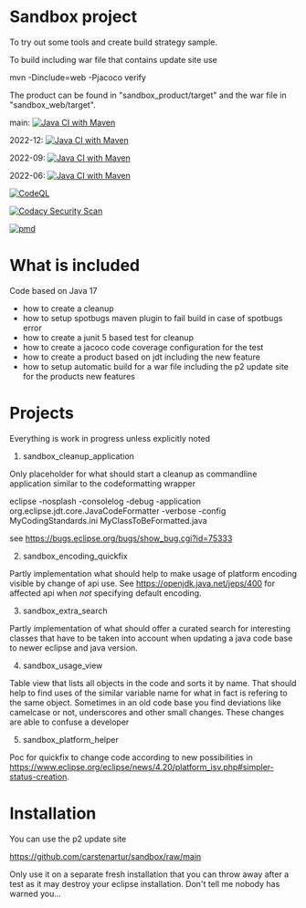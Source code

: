 # Sandbox project

To try out some tools and create build strategy sample.

To build including war file that contains update site use

mvn -Dinclude=web -Pjacoco verify

The product can be found in "sandbox_product/target" and the war file in "sandbox_web/target".

main: [![Java CI with Maven](https://github.com/carstenartur/sandbox/actions/workflows/maven.yml/badge.svg)](https://github.com/carstenartur/sandbox/actions/workflows/maven.yml)

2022-12: [![Java CI with Maven](https://github.com/carstenartur/sandbox/actions/workflows/maven.yml/badge.svg?branch=2022-12)](https://github.com/carstenartur/sandbox/actions/workflows/maven.yml)

2022-09: [![Java CI with Maven](https://github.com/carstenartur/sandbox/actions/workflows/maven.yml/badge.svg?branch=2022-09)](https://github.com/carstenartur/sandbox/actions/workflows/maven.yml)

2022-06: [![Java CI with Maven](https://github.com/carstenartur/sandbox/actions/workflows/maven.yml/badge.svg?branch=2022-06)](https://github.com/carstenartur/sandbox/actions/workflows/maven.yml)

[![CodeQL](https://github.com/carstenartur/sandbox/actions/workflows/codeql.yml/badge.svg)](https://github.com/carstenartur/sandbox/actions/workflows/codeql.yml)

[![Codacy Security Scan](https://github.com/carstenartur/sandbox/actions/workflows/codacy.yml/badge.svg)](https://github.com/carstenartur/sandbox/actions/workflows/codacy.yml)

[![pmd](https://github.com/carstenartur/sandbox/actions/workflows/pmd.yml/badge.svg)](https://github.com/carstenartur/sandbox/actions/workflows/pmd.yml)


# What is included

Code based on Java 17

- how to create a cleanup
- how to setup spotbugs maven plugin to fail build in case of spotbugs error
- how to create a junit 5 based test for cleanup
- how to create a jacoco code coverage configuration for the test
- how to create a product based on jdt including the new feature
- how to setup automatic build for a war file including the p2 update site for the products new features

# Projects

Everything is work in progress unless explicitly noted

1) sandbox_cleanup_application

Only placeholder for what should start a cleanup as commandline application similar to the codeformatting wrapper

eclipse -nosplash -consolelog -debug -application org.eclipse.jdt.core.JavaCodeFormatter -verbose -config MyCodingStandards.ini MyClassToBeFormatted.java

see https://bugs.eclipse.org/bugs/show_bug.cgi?id=75333

2) sandbox_encoding_quickfix

Partly implementation what should help to make usage of platform encoding visible by change of api use.
See https://openjdk.java.net/jeps/400 for affected api when *not* specifying default encoding.

3) sandbox_extra_search

Partly implementation of what should offer a curated search for interesting classes that have to be taken into account
when updating a java code base to newer eclipse and java version.

4) sandbox_usage_view

Table view that lists all objects in the code and sorts it by name. That should help to find uses of the similar variable name for 
what in fact is refering to the same object. Sometimes in an old code base you find deviations like camelcase or not, underscores and other small changes.
These changes are able to confuse a developer 

5) sandbox_platform_helper

Poc for quickfix to change code according to new possibilities in 
https://www.eclipse.org/eclipse/news/4.20/platform_isv.php#simpler-status-creation.

# Installation

You can use the p2 update site 

https://github.com/carstenartur/sandbox/raw/main

Only use it on a separate fresh installation that you can throw away after a test as it may destroy your eclipse installation.
Don't tell me nobody has warned you...
